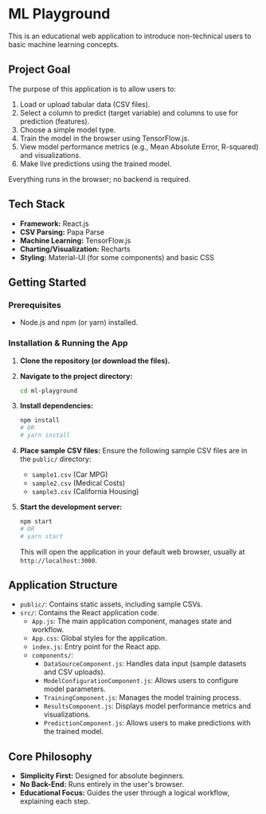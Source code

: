 # ML Playground

This is an educational web application to introduce non-technical users to basic machine learning concepts.

## Project Goal

The purpose of this application is to allow users to:
1.  Load or upload tabular data (CSV files).
2.  Select a column to predict (target variable) and columns to use for prediction (features).
3.  Choose a simple model type.
4.  Train the model in the browser using TensorFlow.js.
5.  View model performance metrics (e.g., Mean Absolute Error, R-squared) and visualizations.
6.  Make live predictions using the trained model.

Everything runs in the browser; no backend is required.

## Tech Stack

*   **Framework:** React.js
*   **CSV Parsing:** Papa Parse
*   **Machine Learning:** TensorFlow.js
*   **Charting/Visualization:** Recharts
*   **Styling:** Material-UI (for some components) and basic CSS

## Getting Started

### Prerequisites

*   Node.js and npm (or yarn) installed.

### Installation & Running the App

1.  **Clone the repository (or download the files).**

2.  **Navigate to the project directory:**
    ```bash
    cd ml-playground
    ```

3.  **Install dependencies:**
    ```bash
    npm install
    # OR
    # yarn install
    ```

4.  **Place sample CSV files:**
    Ensure the following sample CSV files are in the `public/` directory:
    *   `sample1.csv` (Car MPG)
    *   `sample2.csv` (Medical Costs)
    *   `sample3.csv` (California Housing)

5.  **Start the development server:**
    ```bash
    npm start
    # OR
    # yarn start
    ```
    This will open the application in your default web browser, usually at `http://localhost:3000`.

## Application Structure

*   `public/`: Contains static assets, including sample CSVs.
*   `src/`: Contains the React application code.
    *   `App.js`: The main application component, manages state and workflow.
    *   `App.css`: Global styles for the application.
    *   `index.js`: Entry point for the React app.
    *   `components/`:
        *   `DataSourceComponent.js`: Handles data input (sample datasets and CSV uploads).
        *   `ModelConfigurationComponent.js`: Allows users to configure model parameters.
        *   `TrainingComponent.js`: Manages the model training process.
        *   `ResultsComponent.js`: Displays model performance metrics and visualizations.
        *   `PredictionComponent.js`: Allows users to make predictions with the trained model.

## Core Philosophy

*   **Simplicity First:** Designed for absolute beginners.
*   **No Back-End:** Runs entirely in the user's browser.
*   **Educational Focus:** Guides the user through a logical workflow, explaining each step. 
